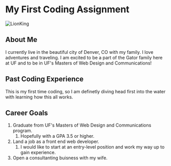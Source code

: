# My First Coding Assignment
![LionKing]("http://placeholder.com/200x150 "Title is optional")
## About Me
I currently live in the beautiful city of Denver, CO with my family. 
I love adventures and traveling.
I am excited to be a part of the Gator family here at UF and to be in UF's Masters of Web Design and Communications!
## Past Coding Experience
This is my first time coding, so I am definetly diving head first into the water with learning how this all works.
## Career Goals
1. Graduate from UF's Masters of Web Design and Communications program.
    1. Hopefully with a GPA 3.5 or higher.
2. Land a job as a front end web developer.
    1. I would like to start at an entry-level position and work my way up to gain experience.
3. Open a consultanting buisness with my wife. 